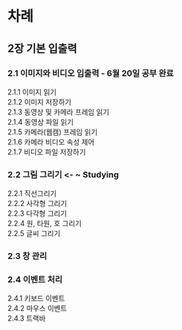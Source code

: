 
# 차례

## 2장 기본 입출력  
### 2.1 이미지와 비디오 입출력  - 6월 20일 **공부 완료**  
2.1.1 이미지 읽기  
2.1.2 이미지 저장하기  
2.1.3 동영상 및 카메라 프레임 읽기   
2.1.4 동영상 파일 읽기  
2.1.5 카메라(웹캠) 프레임 읽기  
2.1.6 카메라 비디오 속성 제어  
2.1.7 비디오 파일 저장하기  

### 2.2 그림 그리기          <-  ~ Studying   
2.2.1 직선그리기  
2.2.2 사각형 그리기  
2.2.3 다각형 그리기  
2.2.4 원, 타원, 호 그리기  
2.2.5 글씨 그리기  

### 2.3 창 관리    

### 2.4 이벤트 처리    
2.4.1 키보드 이벤트   
2.4.2 마우스 이벤트  
2.4.3 트랙바  
